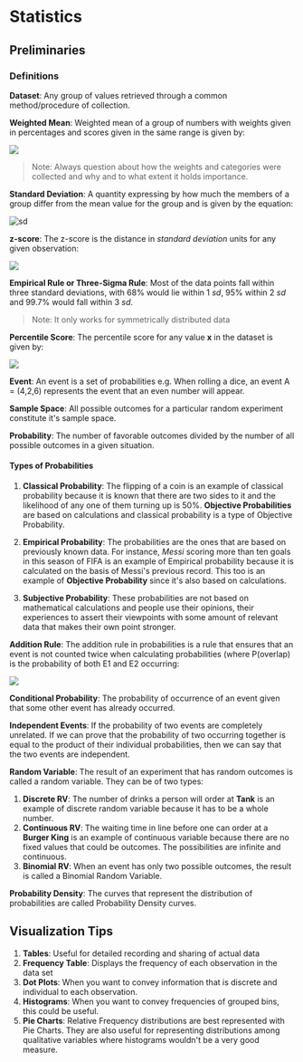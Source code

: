 # Statistics

## Preliminaries

### Definitions

**Dataset**: Any group of values retrieved through a common method/procedure of collection.

**Weighted Mean**: Weighted mean of a group of numbers with weights given in percentages and scores given in the same range is given by:

![](http://mathurl.com/ybxsxl8j.png)

> Note: Always question about how the weights and categories were collected and why and to what extent it holds importance. 


**Standard Deviation**: A quantity expressing by how much the members of a group differ from the mean value for the group and is given by the equation:

![sd](http://mathurl.com/y76cxpqb.png)

**z-score**: The z-score is the distance in *standard deviation* units for any given observation:

![](http://mathurl.com/y966xvq9.png)

**Empirical Rule or Three-Sigma Rule**: Most of the data points fall within three standard deviations, with 68% would lie within 1 *sd*, 95% within 2 *sd* and 99.7% would fall within 3 *sd*.

> Note: It only works for symmetrically distributed data

**Percentile Score**: The percentile score for any value **x** in the dataset is given by:

![](http://mathurl.com/yd9sgdeq.png)

**Event**: An event is a set of probabilities e.g. When rolling a dice, an event A = (4,2,6) represents the event that an even number will appear.

**Sample Space**: All possible outcomes for a particular random experiment constitute it's sample space.

**Probability**: The number of favorable outcomes divided by the number of all possible outcomes in a given situation. 

#### Types of Probabilities

1. **Classical Probability**: The flipping of a coin is an example of classical probability because it is known that there are two sides to it and the likelihood of any one of them turning up is 50%. **Objective Probabilities** are based on calculations and classical probability is a type of Objective Probability.

2. **Empirical Probability**: The probabilities are the ones that are based on previously known data. For instance, *Messi* scoring more than ten goals in this season of FIFA is an example of Empirical probability because it is calculated on the basis of Messi's previous record. This too is an example of **Objective Probability** since it's also based on calculations.

3. **Subjective Probability**: These probabilities are not based on mathematical calculations and people use their opinions, their experiences to assert their viewpoints with some amount of relevant data that makes their own point stronger. 

**Addition Rule**: The addition rule in probabilities is a rule that ensures that an event is not counted twice when calculating probabilities (where P(overlap) is the probability of both E1 and E2 occurring:

![](http://mathurl.com/y9rte4y3.png)

**Conditional Probability**: The probability of occurrence of an event given that some other event has already occurred. 

**Independent Events**: If the probability of two events are completely unrelated. If we can prove that the probability of two occurring together is equal to the product of their individual probabilities, then we can say that the two events are independent. 

**Random Variable**: The result of an experiment that has random outcomes is called a random variable. They can be of two types:

1. **Discrete RV**: The number of drinks a person will order at **Tank** is an example of discrete random variable because it has to be a whole number.
2. **Continuous RV**: The waiting time in line before one can order at a **Burger King** is an example of continuous variable because there are no fixed values that could be outcomes. The possibilities are infinite and continuous.
3. **Binomial RV**: When an event has only two possible outcomes, the result is called a Binomial Random Variable.

**Probability Density**: The curves that represent the distribution of probabilities are called Probability Density curves.


## Visualization Tips

1. **Tables**: Useful for detailed recording and sharing of actual data
2. **Frequency Table**: Displays the frequency of each observation in the data set
3. **Dot Plots**: When you want to convey information that is discrete and individual to each observation.
4. **Histograms**: When you want to convey frequencies of grouped bins, this could be useful.
5. **Pie Charts**: Relative Frequency distributions are best represented with Pie Charts. They are also useful for representing distributions among qualitative variables where histograms wouldn't be a very good measure.
